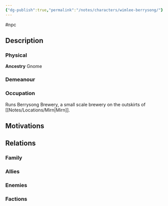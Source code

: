 ```yaml
---
{"dg-publish":true,"permalink":"/notes/characters/wimlee-berrysong/"}
---
```


#npc 

## Description
### Physical
**Ancestry** Gnome

### Demeanour

### Occupation
Runs Berrysong Brewery, a small scale brewery on the outskirts of [[Notes/Locations/Mirn\|Mirn]].

## Motivations

## Relations
### Family
### Allies
### Enemies
### Factions

 
